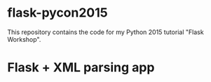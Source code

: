 # flask-pycon2015

This repository contains the code for my Python 2015 tutorial "Flask Workshop".
# Flask + XML parsing app
